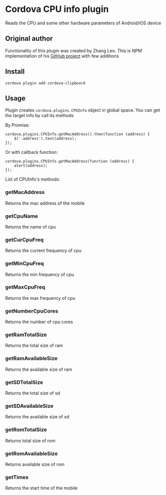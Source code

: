 # Cordova CPU info plugin

Reads the CPU and some other hardware parameters of Android/iOS device

## Original author

Functionality of this plugin was created by Zhang Leo. This is NPM implementation of his [GitHub project](https://github.com/442623641/cordova-plugin-cpu-info) with few additions

## Install

	cordova plugin add cordova-clipboard

## Usage

Plugin creates `cordova.plugins.CPUInfo` object in global space. You can get the target info by call its methods

By Promise:

	cordova.plugins.CPUInfo.getMacAddress().then(function (address) {
		$('.address').text(address);
	});

Or with callback function:

	cordova.plugins.CPUInfo.getMacAddress(function (address) {
		alert(address);
	});

List of CPUInfo's methods:

### getMacAddress

Returns the mac address of the mobile 

### getCpuName

Returns the name of cpu

### getCurCpuFreq

Returns the current frequency of cpu 

### getMinCpuFreq

Returns the min frequency of cpu

### getMaxCpuFreq

Returns the max frequency of cpu

### getNumberCpuCores

Returns the number of cpu cores

### getRamTotalSize

Returns the total size of ram

### getRamAvailableSize

Returns the available size of ram

### getSDTotalSize

Returns the total size of sd

### getSDAvailableSize

Returns the available size of sd

### getRomTotalSize

Returns total size of rom

### getRomAvailableSize

Returns available size of rom

### getTimes

Returns the start time of the mobile
